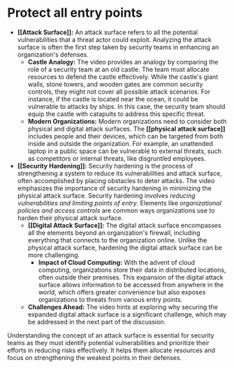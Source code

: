 # Protect all entry points

- **[[Attack Surface]]:** An attack surface refers to all the potential vulnerabilities that a threat actor could exploit. Analyzing the attack surface is often the first step taken by security teams in enhancing an organization's defenses.
	- **Castle Analogy:** The video provides an analogy by comparing the role of a security team at an old castle. The team must allocate resources to defend the castle effectively. While the castle's giant walls, stone towers, and wooden gates are common security controls, they might not cover all possible attack scenarios. For instance, if the castle is located near the ocean, it could be vulnerable to attacks by ships. In this case, the security team should equip the castle with catapults to address this specific threat.
	- **Modern Organizations:** Modern organizations need to consider both physical and digital attack surfaces. The **[[physical attack surface]]** includes people and their devices, which can be targeted from both inside and outside the organization. For example, an unattended laptop in a public space can be vulnerable to external threats, such as competitors or internal threats, like disgruntled employees.
- **[[Security Hardening]]:**  Security hardening is the process of strengthening a system to reduce its vulnerabilities and attack surface, often accomplished by placing obstacles to deter attacks. The video emphasizes the importance of security hardening in minimizing the physical attack surface. Security hardening involves *reducing vulnerabilities and limiting points of entry*. Elements like *organizational policies and access controls* are common ways organizations use to harden their physical attack surface.
	- **[[Digital Attack Surface]]:** The digital attack surface encompasses all the elements beyond an organization's firewall, including everything that connects to the organization online. Unlike the physical attack surface, hardening the digital attack surface can be more challenging.
		- **Impact of Cloud Computing:** With the advent of cloud computing, organizations store their data in distributed locations, often outside their premises. This expansion of the digital attack surface allows information to be accessed from anywhere in the world, which offers greater convenience but also exposes organizations to threats from various entry points.
	- **Challenges Ahead:** The video hints at exploring why securing the expanded digital attack surface is a significant challenge, which may be addressed in the next part of the discussion.

Understanding the concept of an attack surface is essential for security teams as they must identify potential vulnerabilities and prioritize their efforts in reducing risks effectively. It helps them allocate resources and focus on strengthening the weakest points in their defenses.
